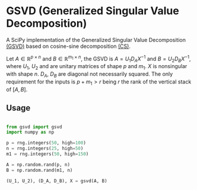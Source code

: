 # GSVD (Generalized Singular Value Decomposition)

A SciPy implementation of the Generalized Singular Value Decomposition [(GSVD)](https://en.wikipedia.org/wiki/Generalized_singular_value_decomposition) based on cosine-sine decomposition [(CS)](https://docs.scipy.org/doc/scipy/reference/generated/scipy.linalg.cossin.html).

Let $A \in \mathbb{R}^{p \times n}$ and $B \in \mathbb{R}^{m_1 \times n}$, the GSVD is $A = U_1 D_A X^{-1}$ and $B = U_2 D_B X^{-1}$, where $U_1$, $U_2$ and are unitary matrices of shape $p$ and $m_1$. $X$ is nonsingular with shape $n$. $D_A$, $D_B$ are diagonal not necessarily squared. The only requirement for the inputs is $p+m_1 > r$ being $r$ the rank of the vertical stack of $[A, B]$.

## Usage

```python

from gsvd import gsvd
import numpy as np

p = rng.integers(50, high=100)
n = rng.integers(25, high=50)
m1 = rng.integers(50, high=150)

A = np.random.rand(p, n)
B = np.random.rand(m1, n)

(U_1, U_2), (D_A, D_B), X = gsvd(A, B)

```